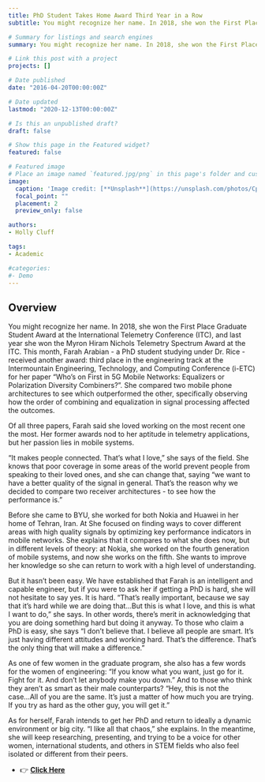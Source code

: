 ```yaml
---
title: PhD Student Takes Home Award Third Year in a Row 
subtitle: You might recognize her name. In 2018, she won the First Place Graduate Student Award at the International Telemetry Conference (ITC), and last year she won the Myron Hiram Nichols Telemetry Spectrum Award at the ITC. 

# Summary for listings and search engines
summary: You might recognize her name. In 2018, she won the First Place Graduate Student Award at the International Telemetry Conference (ITC), and last year she won the Myron Hiram Nichols Telemetry Spectrum Award at the ITC. This month, Farah Arabian - a PhD student studying under...

# Link this post with a project
projects: []

# Date published
date: "2016-04-20T00:00:00Z"

# Date updated
lastmod: "2020-12-13T00:00:00Z"

# Is this an unpublished draft?
draft: false

# Show this page in the Featured widget?
featured: false

# Featured image
# Place an image named `featured.jpg/png` in this page's folder and customize its options here.
image:
  caption: 'Image credit: [**Unsplash**](https://unsplash.com/photos/CpkOjOcXdUY)'
  focal_point: ""
  placement: 2
  preview_only: false

authors:
- Holly Cluff

tags:
- Academic

#categories:
#- Demo
---
```


## Overview



You might recognize her name. In 2018, she won the First Place Graduate Student Award at the International Telemetry Conference (ITC), and last year she won the Myron Hiram Nichols Telemetry Spectrum Award at the ITC. This month, Farah Arabian - a PhD student studying under Dr. Rice - received another award: third place in the engineering track at the Intermountain Engineering, Technology, and Computing Conference (i-ETC) for her paper “Who’s on First in 5G Mobile Networks: Equalizers or Polarization Diversity Combiners?”. She compared two mobile phone architectures to see which outperformed the other, specifically observing how the order of combining and equalization in signal processing affected the outcomes.

Of all three papers, Farah said she loved working on the most recent one the most. Her former awards nod to her aptitude in telemetry applications, but her passion lies in mobile systems.

“It makes people connected. That’s what I love,” she says of the field. She knows that poor coverage in some areas of the world prevent people from speaking to their loved ones, and she can change that, saying “we want to have a better quality of the signal in general. That’s the reason why we decided to compare two receiver architectures - to see how the performance is.”

Before she came to BYU, she worked for both Nokia and Huawei in her home of Tehran, Iran. At She focused on finding ways to cover different areas with high quality signals by optimizing key performance indicators in mobile networks. She explains that it compares to what she does now, but in different levels of theory: at Nokia, she worked on the fourth generation of mobile systems, and now she works on the fifth. She wants to improve her knowledge so she can return to work with a high level of understanding.

But it hasn’t been easy. We have established that Farah is an intelligent and capable engineer, but if you were to ask her if getting a PhD is hard, she will not hesitate to say yes. It is hard. “That’s really important, because we say that it’s hard while we are doing that...But this is what I love, and this is what I want to do,” she says. In other words, there’s merit in acknowledging that you are doing something hard but doing it anyway. To those who claim a PhD is easy, she says “I don’t believe that. I believe all people are smart. It’s just having different attitudes and working hard. That’s the difference. That’s the only thing that will make a difference.”

As one of few women in the graduate program, she also has a few words for the women of engineering: “If you know what you want, just go for it. Fight for it. And don’t let anybody make you down.” And to those who think they aren’t as smart as their male counterparts? “Hey, this is not the case...All of you are the same. It’s just a matter of how much you are trying. If you try as hard as the other guy, you will get it.”

As for herself, Farah intends to get her PhD and return to ideally a dynamic environment or big city. “I like all that chaos,” she explains. In the meantime, she will keep researching, presenting, and trying to be a voice for other women, international students, and others in STEM fields who also feel isolated or different from their peers.

- 👉 [**Click Here**](https://ece.byu.edu/phd-student-takes-home-award-third-year-in-a-row)
